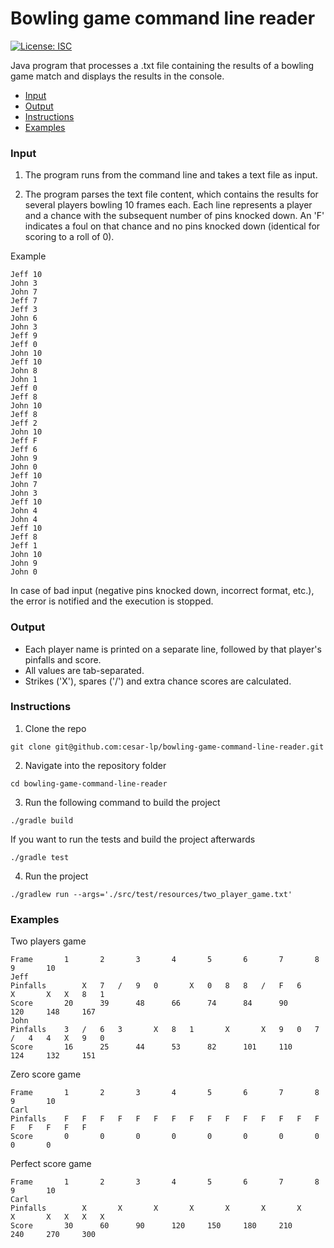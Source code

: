 # Bowling game command line reader
[![License: ISC](https://img.shields.io/badge/License-ISC-blue.svg)](https://opensource.org/licenses/ISC)

Java program that processes a .txt file containing the results of a bowling game match and displays the results in the console.

- [Input](#input)
- [Output](#output)
- [Instructions](#instructions)
- [Examples](#examples)

### Input
1. The program runs from the command line and takes a text file as input.

2. The program parses the text file content, which contains the results for several players bowling 10 frames each. Each line represents a player and a chance with the subsequent number of pins knocked down. An 'F' indicates a foul on that chance and no pins knocked down (identical for scoring to a roll of 0).

Example
```
Jeff 10
John 3
John 7
Jeff 7
Jeff 3
John 6
John 3
Jeff 9
Jeff 0
John 10
Jeff 10
John 8
John 1
Jeff 0
Jeff 8
John 10
Jeff 8
Jeff 2
John 10
Jeff F
Jeff 6
John 9
John 0
Jeff 10
John 7
John 3
Jeff 10
John 4
John 4
Jeff 10
Jeff 8
Jeff 1
John 10
John 9
John 0
```
In case of bad input (negative pins knocked down, incorrect format, etc.), the error is notified and the execution is stopped.
    
### Output 
* Each player name is printed on a separate line, followed by that player's pinfalls and score.
* All values are tab-separated.
* Strikes ('X'), spares ('/') and extra chance scores are calculated.

### Instructions

1. Clone the repo
```shell script
git clone git@github.com:cesar-lp/bowling-game-command-line-reader.git
```

2. Navigate into the repository folder
```shell script
cd bowling-game-command-line-reader
```

3. Run the following command to build the project
```shell script 
./gradle build 
```

If you want to run the tests and build the project afterwards
```shell script 
./gradle test
```

4. Run the project
```shell script
./gradlew run --args='./src/test/resources/two_player_game.txt'
```

### Examples

Two players game
```
Frame       1       2       3       4       5       6       7       8       9       10
Jeff
Pinfalls        X   7   /   9   0       X   0   8   8   /   F   6       X       X   X   8   1
Score       20      39      48      66      74      84      90      120     148     167
John
Pinfalls    3   /   6   3       X   8   1       X       X   9   0   7   /   4   4   X   9   0	
Score       16      25      44      53      82      101     110     124     132     151
```

Zero score game
```
Frame       1       2       3       4       5       6       7       8       9       10
Carl
Pinfalls    F   F   F   F   F   F   F   F   F   F   F   F   F   F   F   F   F   F   F   F
Score       0       0       0       0       0       0       0       0       0       0
```

Perfect score game
```
Frame       1       2       3       4       5       6       7       8       9       10
Carl
Pinfalls        X       X       X       X       X       X       X       X       X   X   X   X
Score       30      60      90      120     150     180     210     240     270     300
```

